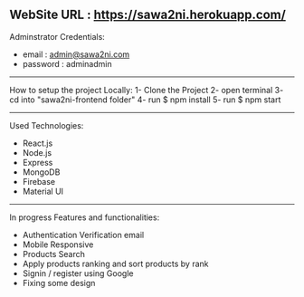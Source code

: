 

WebSite URL : https://sawa2ni.herokuapp.com/
---------------------------------------------------

Adminstrator Credentials: 
  - email : admin@sawa2ni.com
  - password : adminadmin
  
---------------------------------------------------

How to setup the project Locally:
  1-  Clone the Project
  2-  open terminal
  3-  cd into "sawa2ni-frontend folder"
  4-  run $ npm install
  5-  run $ npm start
  
----------------------------------------------------

Used Technologies:
  - React.js
  - Node.js
  - Express
  - MongoDB
  - Firebase
  - Material UI

-----------------------------------------------------

In progress Features and functionalities:
  - Authentication Verification email
  - Mobile Responsive
  - Products Search
  - Apply products ranking and sort products by rank 
  - Signin / register using Google
  - Fixing some design 

